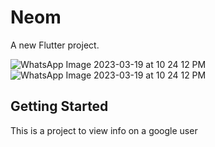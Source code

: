 # Neom
A new Flutter project.


![WhatsApp Image 2023-03-19 at 10 24 12 PM](https://user-images.githubusercontent.com/75057289/226192091-c4884e86-4f5d-439b-bc42-bbf70811f6d5.jpeg)
![WhatsApp Image 2023-03-19 at 10 24 12 PM](https://user-images.githubusercontent.com/75057289/226192096-ef61b9f0-49d4-45ca-8d9a-f1f387b78125.jpeg)


## Getting Started

This is a project to view info on a google user
